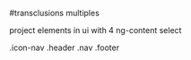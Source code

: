 #transclusions multiples

project elements in ui with 4 ng-content select

.icon-nav
.header
.nav
.footer

